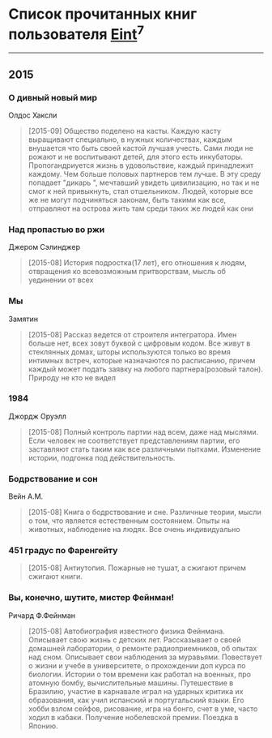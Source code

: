 # Список прочитанных книг пользователя [Eint](https://plus.google.com/104733697409680897924)<sup>7</sup>
---

## 2015

### О дивный новый мир
Олдос Хаксли
> [2015-09] Общество поделено на касты. Каждую касту выращивают специально, в нужных количествах, каждым внушается что быть своей кастой лучшая учесть. Сами люди не рожают и не воспитывают детей, для этого есть инкубаторы. Пропогандриуется жизнь в удовольствие, каждый принадлежит каждому. Чем больше половых партнеров тем лучше. В эту среду попадает "дикарь ", мечтавший увидеть цивилизацию, но так и не смог к ней привыкнуть, стал отшельником.
> Людей, которые все же не могут подчиняться законам, быть такими как все, отправляют на острова жить там среди таких же людей как они


### Над пропастью во ржи
Джером Сэлинджер
> [2015-08] История подростка(17 лет), его отношения к людям, отвращения ко всевозможным притворствам, мысль об уединении от всех


### Мы
Замятин
> [2015-08] Рассказ ведется от строителя интегратора. Имен больше нет, всех зовут буквой с цифровым кодом.
> Все живут в стеклянных домах, шторы используются только во время интимных встреч, которые назначаются по расписанию, причем каждый может подать заявку на любого партнера(розовый талон). Природу не кто не видел


### 1984
Джордж Оруэлл
> [2015-08] Полный контроль партии над всем, даже над мыслями. Если человек не соответствует представлениям партии, его заставляют стать таким как все различными пытками. Изменение истории, подгонка под действительность.


### Бодрствование и сон
Вейн А.М.
> [2015-08] Книга о бодрствование и сне. Различные теории, мысли о том, что является естественным состоянием. Опыты на животных, наблюдение на людях.
> Все очень индивидуально


### 451 градус по Фаренгейту
> [2015-08] Антиутопия. Пожарные не тушат, а сжигают причем сжигают книги.


### Вы, конечно, шутите, мистер Фейнман!
Ричард Ф.Фейнман
> [2015-08] Автобиография известного физика Фейнмана. Описывает свою жизнь с детских лет. Рассказывает о своей домашней лаборатории, о ремонте радиоприемников, об опытах над сном. Описывает свои наблюдения за муравьями. Повествует о жизни и учебе в университете, о прохождении доп курса по биологии. Истории о том времени как работал на военных, про атомную бомбу, вычислительные машины. Путешествие в Бразилию, участие в карнавале играл на ударных критика их образования, как учил испанский и португальский языки. Его хобби взлом сейфов, рисование, игра на бонго, счет в уме, часто ходил в кабаки. Получение нобелевской премии. Поездка в Японию.



